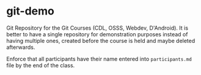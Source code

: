 git-demo
========

Git Repository for the Git Courses (CDL, OSSS, Webdev, D'Android). It is
better to have a single repository for demonstration purposes instead of
having multiple ones, created before the course is held and maybe deleted
afterwards.

Enforce that all participants have their name entered into `participants.md`
file by the end of the class.
